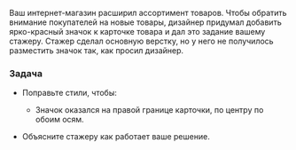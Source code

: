 Ваш интернет-магазин расширил ассортимент товаров. Чтобы обратить внимание покупателей на новые товары, дизайнер придумал добавить ярко-красный значок к карточке товара и дал это задание вашему стажеру. Стажер сделал основную верстку, но у него не получилось разместить значок так, как просил дизайнер.

### Задача

- Поправьте стили, чтобы:
  
  - Значок оказался на правой границе карточки, по центру по обоим осям.
  
- Объясните стажеру как работает ваше решение.